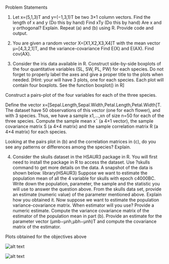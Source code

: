 ﻿
Problem Statements


1. Let x=(5,1,3)T and y=(−1,3,1)T be two 3×1 column vectors.
Find the length of x and y (Do this by hand)
Find xTy (Do this by hand)
Are x and y orthogonal? Explain.
Repeat (a) and (b) using R. Provide code and output.


2. You are given a random vector X=[X1,X2,X3,X4]T with the mean vector μ=[4,3,2,1]T, and the variance-covariance
Find E(X) and E(AX).
Find cov(AX).


3. Consider the iris data available in R.
Construct side-by-side boxplots of the four quantitative variables (SL, SW, PL, PW) for each species. Do not forget to properly label the axes and give a proper title to the plots when needed. [Hint: your will have 3 plots, one for each species. Each plot will contain four boxplots. See the function boxplot() in R]

Construct a pairs-plot of the four variables for each of the three species.

Define the vector x=[Sepal.Length,Sepal.Width,Petal.Length,Petal.Width]T. The dataset have 50 observations of this vector (one for each flower), and with 3 species. Thus, we have a sample x1,…,xn of size n=50 for each of the three species. Compute the sample mean x¯ (a 4×1 vector), the sample covariance matrix S (a 4×4 matrix) and the sample correlation matrix R (a 4×4 matrix) for each species.

Looking at the pairs plot in (b) and the correlation matrices in (c), do you see any patterns or differences among the species? Explain.



4) Consider the skulls dataset in the HSAUR3 package in R. You will first need to install the package in R to access the dataset. Use ?skulls command to get more details on the data. A snapshot of the data is shown below.
library(HSAUR3)
Suppose we want to estimate the population mean of all the 4 variable for skulls with epoch c4000BC. Write down the population, parameter, the sample and the statistic you will use to answer the question above.
From the skulls data set, provide an estimate (numeric value) of the parameter mentioned above. Explain how you obtained it.
Now suppose we want to estimate the population variance-covariance matrix. When estimator will you use? Provide a numeric estimate.
Compute the variance covariance matrix of the estimator of the population mean in part (b).
Provide an estimate for the parameter vector (μmb−μnh,μbh−μnh)T and compute the covariance matrix of the estimator.

Plots obtained for the objectives above

![alt text](https://github.com/MechMaster95/Multivariate-and-Longitudinal-Statistics/blob/Mulitvariate-Summary-Statistics/q1.png)

![alt text](https://github.com/MechMaster95/Multivariate-and-Longitudinal-Statistics/blob/Mulitvariate-Summary-Statistics/q2.png)




